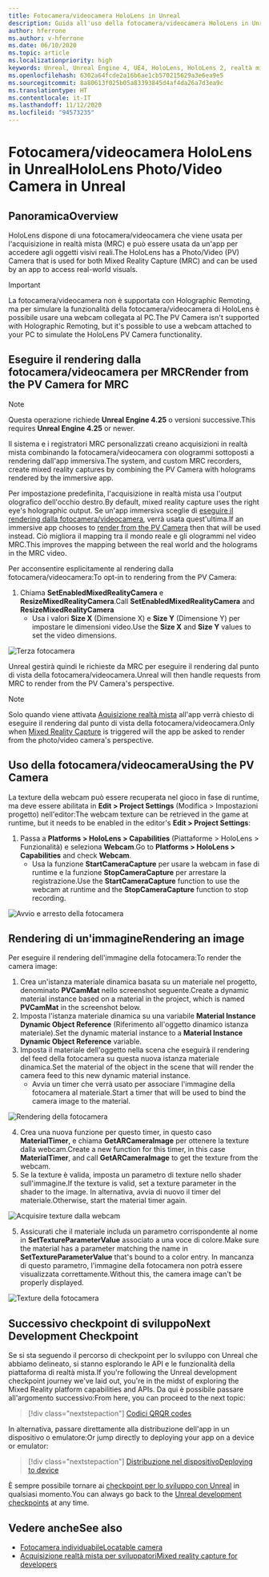 ```yaml
---
title: Fotocamera/videocamera HoloLens in Unreal
description: Guida all'uso della fotocamera/videocamera HoloLens in Unreal
author: hferrone
ms.author: v-hferrone
ms.date: 06/10/2020
ms.topic: article
ms.localizationpriority: high
keywords: Unreal, Unreal Engine 4, UE4, HoloLens, HoloLens 2, realtà mista, sviluppo, funzionalità, documentazione, guide, ologrammi, fotocamera, videocamera, MRC
ms.openlocfilehash: 6302a64fcde2a16b6ae1cb570215629a3e6ea9e5
ms.sourcegitcommit: 8a80613f025b05a83393845d4af4da26a7d3ea9c
ms.translationtype: HT
ms.contentlocale: it-IT
ms.lasthandoff: 11/12/2020
ms.locfileid: "94573235"
---
```

# <a name="hololens-photovideo-camera-in-unreal"></a><span data-ttu-id="e370d-104">Fotocamera/videocamera HoloLens in Unreal</span><span class="sxs-lookup"><span data-stu-id="e370d-104">HoloLens Photo/Video Camera in Unreal</span></span>

## <a name="overview"></a><span data-ttu-id="e370d-105">Panoramica</span><span class="sxs-lookup"><span data-stu-id="e370d-105">Overview</span></span>

<span data-ttu-id="e370d-106">HoloLens dispone di una fotocamera/videocamera che viene usata per l'acquisizione in realtà mista (MRC) e può essere usata da un'app per accedere agli oggetti visivi reali.</span><span class="sxs-lookup"><span data-stu-id="e370d-106">The HoloLens has a Photo/Video (PV) Camera that is used for both Mixed Reality Capture (MRC) and can be used by an app to access real-world visuals.</span></span> 

> [!IMPORTANT]
> <span data-ttu-id="e370d-107">La fotocamera/videocamera non è supportata con Holographic Remoting, ma per simulare la funzionalità della fotocamera/videocamera di HoloLens è possibile usare una webcam collegata al PC.</span><span class="sxs-lookup"><span data-stu-id="e370d-107">The PV Camera isn't supported with Holographic Remoting, but it's possible to use a webcam attached to your PC to simulate the HoloLens PV Camera functionality.</span></span>

## <a name="render-from-the-pv-camera-for-mrc"></a><span data-ttu-id="e370d-108">Eseguire il rendering dalla fotocamera/videocamera per MRC</span><span class="sxs-lookup"><span data-stu-id="e370d-108">Render from the PV Camera for MRC</span></span>

> [!NOTE]
> <span data-ttu-id="e370d-109">Questa operazione richiede **Unreal Engine 4.25** o versioni successive.</span><span class="sxs-lookup"><span data-stu-id="e370d-109">This requires **Unreal Engine 4.25** or newer.</span></span>

<span data-ttu-id="e370d-110">Il sistema e i registratori MRC personalizzati creano acquisizioni in realtà mista combinando la fotocamera/videocamera con ologrammi sottoposti a rendering dall'app immersiva.</span><span class="sxs-lookup"><span data-stu-id="e370d-110">The system, and custom MRC recorders, create mixed reality captures by combining the PV Camera with holograms rendered by the immersive app.</span></span>

<span data-ttu-id="e370d-111">Per impostazione predefinita, l'acquisizione in realtà mista usa l'output olografico dell'occhio destro.</span><span class="sxs-lookup"><span data-stu-id="e370d-111">By default, mixed reality capture uses the right eye's holographic output.</span></span> <span data-ttu-id="e370d-112">Se un'app immersiva sceglie di [eseguire il rendering dalla fotocamera/videocamera](../platform-capabilities-and-apis/mixed-reality-capture-for-developers.md#render-from-the-pv-camera-opt-in), verrà usata quest'ultima.</span><span class="sxs-lookup"><span data-stu-id="e370d-112">If an immersive app chooses to [render from the PV Camera](../platform-capabilities-and-apis/mixed-reality-capture-for-developers.md#render-from-the-pv-camera-opt-in) then that will be used instead.</span></span> <span data-ttu-id="e370d-113">Ciò migliora il mapping tra il mondo reale e gli ologrammi nel video MRC.</span><span class="sxs-lookup"><span data-stu-id="e370d-113">This improves the mapping between the real world and the holograms in the MRC video.</span></span>

<span data-ttu-id="e370d-114">Per acconsentire esplicitamente al rendering dalla fotocamera/videocamera:</span><span class="sxs-lookup"><span data-stu-id="e370d-114">To opt-in to rendering from the PV Camera:</span></span>

1. <span data-ttu-id="e370d-115">Chiama **SetEnabledMixedRealityCamera** e **ResizeMixedRealityCamera**.</span><span class="sxs-lookup"><span data-stu-id="e370d-115">Call **SetEnabledMixedRealityCamera** and **ResizeMixedRealityCamera**</span></span>
    * <span data-ttu-id="e370d-116">Usa i valori **Size X** (Dimensione X) e **Size Y** (Dimensione Y) per impostare le dimensioni video.</span><span class="sxs-lookup"><span data-stu-id="e370d-116">Use the **Size X** and **Size Y** values to set the video dimensions.</span></span>

![Terza fotocamera](../platform-capabilities-and-apis/images/unreal-camera-3rd.PNG)

<span data-ttu-id="e370d-118">Unreal gestirà quindi le richieste da MRC per eseguire il rendering dal punto di vista della fotocamera/videocamera.</span><span class="sxs-lookup"><span data-stu-id="e370d-118">Unreal will then handle requests from MRC to render from the PV Camera's perspective.</span></span>

> [!NOTE]
> <span data-ttu-id="e370d-119">Solo quando viene attivata [Aquisizione realtà mista](../../mixed-reality-capture.md) all'app verrà chiesto di eseguire il rendering dal punto di vista della fotocamera/videocamera.</span><span class="sxs-lookup"><span data-stu-id="e370d-119">Only when [Mixed Reality Capture](../../mixed-reality-capture.md) is triggered will the app be asked to render from the photo/video camera's perspective.</span></span>

## <a name="using-the-pv-camera"></a><span data-ttu-id="e370d-120">Uso della fotocamera/videocamera</span><span class="sxs-lookup"><span data-stu-id="e370d-120">Using the PV Camera</span></span>

<span data-ttu-id="e370d-121">La texture della webcam può essere recuperata nel gioco in fase di runtime, ma deve essere abilitata in **Edit > Project Settings** (Modifica > Impostazioni progetto) nell'editor:</span><span class="sxs-lookup"><span data-stu-id="e370d-121">The webcam texture can be retrieved in the game at runtime, but it needs to be enabled in the editor's **Edit > Project Settings**:</span></span>
1. <span data-ttu-id="e370d-122">Passa a **Platforms > HoloLens > Capabilities** (Piattaforme > HoloLens > Funzionalità) e seleziona **Webcam**.</span><span class="sxs-lookup"><span data-stu-id="e370d-122">Go to **Platforms > HoloLens > Capabilities** and check **Webcam**.</span></span>
    * <span data-ttu-id="e370d-123">Usa la funzione **StartCameraCapture** per usare la webcam in fase di runtime e la funzione **StopCameraCapture** per arrestare la registrazione.</span><span class="sxs-lookup"><span data-stu-id="e370d-123">Use the **StartCameraCapture** function to use the webcam at runtime and the **StopCameraCapture** function to stop recording.</span></span>

![Avvio e arresto della fotocamera](images/unreal-camera-startstop.PNG)

## <a name="rendering-an-image"></a><span data-ttu-id="e370d-125">Rendering di un'immagine</span><span class="sxs-lookup"><span data-stu-id="e370d-125">Rendering an image</span></span>
<span data-ttu-id="e370d-126">Per eseguire il rendering dell'immagine della fotocamera:</span><span class="sxs-lookup"><span data-stu-id="e370d-126">To render the camera image:</span></span>
1. <span data-ttu-id="e370d-127">Crea un'istanza materiale dinamica basata su un materiale nel progetto, denominato **PVCamMat** nello screenshot seguente.</span><span class="sxs-lookup"><span data-stu-id="e370d-127">Create a dynamic material instance based on a material in the project, which is named **PVCamMat** in the screenshot below.</span></span>  
2. <span data-ttu-id="e370d-128">Imposta l'istanza materiale dinamica su una variabile **Material Instance Dynamic Object Reference** (Riferimento all'oggetto dinamico istanza materiale).</span><span class="sxs-lookup"><span data-stu-id="e370d-128">Set the dynamic material instance to a **Material Instance Dynamic Object Reference** variable.</span></span>  
3. <span data-ttu-id="e370d-129">Imposta il materiale dell'oggetto nella scena che eseguirà il rendering del feed della fotocamera su questa nuova istanza materiale dinamica.</span><span class="sxs-lookup"><span data-stu-id="e370d-129">Set the material of the object in the scene that will render the camera feed to this new dynamic material instance.</span></span>
    * <span data-ttu-id="e370d-130">Avvia un timer che verrà usato per associare l'immagine della fotocamera al materiale.</span><span class="sxs-lookup"><span data-stu-id="e370d-130">Start a timer that will be used to bind the camera image to the material.</span></span>

![Rendering della fotocamera](images/unreal-camera-render.PNG)

4. <span data-ttu-id="e370d-132">Crea una nuova funzione per questo timer, in questo caso **MaterialTimer**, e chiama **GetARCameraImage** per ottenere la texture dalla webcam.</span><span class="sxs-lookup"><span data-stu-id="e370d-132">Create a new function for this timer, in this case **MaterialTimer**, and call **GetARCameraImage** to get the texture from the webcam.</span></span>  
5. <span data-ttu-id="e370d-133">Se la texture è valida, imposta un parametro di texture nello shader sull'immagine.</span><span class="sxs-lookup"><span data-stu-id="e370d-133">If the texture is valid, set a texture parameter in the shader to the image.</span></span>  <span data-ttu-id="e370d-134">In alternativa, avvia di nuovo il timer del materiale.</span><span class="sxs-lookup"><span data-stu-id="e370d-134">Otherwise, start the material timer again.</span></span>

![Acquisire texture dalla webcam](images/unreal-camera-texture.PNG)

5. <span data-ttu-id="e370d-136">Assicurati che il materiale includa un parametro corrispondente al nome in **SetTextureParameterValue** associato a una voce di colore.</span><span class="sxs-lookup"><span data-stu-id="e370d-136">Make sure the material has a parameter matching the name in **SetTextureParameterValue** that's bound to a color entry.</span></span> <span data-ttu-id="e370d-137">In mancanza di questo parametro, l'immagine della fotocamera non potrà essere visualizzata correttamente.</span><span class="sxs-lookup"><span data-stu-id="e370d-137">Without this, the camera image can't be properly displayed.</span></span>

![Texture della fotocamera](images/unreal-camera-material.PNG)

## <a name="next-development-checkpoint"></a><span data-ttu-id="e370d-139">Successivo checkpoint di sviluppo</span><span class="sxs-lookup"><span data-stu-id="e370d-139">Next Development Checkpoint</span></span>

<span data-ttu-id="e370d-140">Se si sta seguendo il percorso di checkpoint per lo sviluppo con Unreal che abbiamo delineato, si stanno esplorando le API e le funzionalità della piattaforma di realtà mista.</span><span class="sxs-lookup"><span data-stu-id="e370d-140">If you're following the Unreal development checkpoint journey we've laid out, you're in the midst of exploring the Mixed Reality platform capabilities and APIs.</span></span> <span data-ttu-id="e370d-141">Da qui è possibile passare all'argomento successivo:</span><span class="sxs-lookup"><span data-stu-id="e370d-141">From here, you can proceed to the next topic:</span></span>

> [!div class="nextstepaction"]
> [<span data-ttu-id="e370d-142">Codici QR</span><span class="sxs-lookup"><span data-stu-id="e370d-142">QR codes</span></span>](unreal-qr-codes.md)

<span data-ttu-id="e370d-143">In alternativa, passare direttamente alla distribuzione dell'app in un dispositivo o emulatore:</span><span class="sxs-lookup"><span data-stu-id="e370d-143">Or jump directly to deploying your app on a device or emulator:</span></span>

> [!div class="nextstepaction"]
> [<span data-ttu-id="e370d-144">Distribuzione nel dispositivo</span><span class="sxs-lookup"><span data-stu-id="e370d-144">Deploying to device</span></span>](unreal-deploying.md)

<span data-ttu-id="e370d-145">È sempre possibile tornare ai [checkpoint per lo sviluppo con Unreal](unreal-development-overview.md#3-platform-capabilities-and-apis) in qualsiasi momento.</span><span class="sxs-lookup"><span data-stu-id="e370d-145">You can always go back to the [Unreal development checkpoints](unreal-development-overview.md#3-platform-capabilities-and-apis) at any time.</span></span>

## <a name="see-also"></a><span data-ttu-id="e370d-146">Vedere anche</span><span class="sxs-lookup"><span data-stu-id="e370d-146">See also</span></span>
* [<span data-ttu-id="e370d-147">Fotocamera individuabile</span><span class="sxs-lookup"><span data-stu-id="e370d-147">Locatable camera</span></span>](../platform-capabilities-and-apis/locatable-camera.md)
* [<span data-ttu-id="e370d-148">Acquisizione realtà mista per sviluppatori</span><span class="sxs-lookup"><span data-stu-id="e370d-148">Mixed reality capture for developers</span></span>](../platform-capabilities-and-apis/mixed-reality-capture-for-developers.md)
